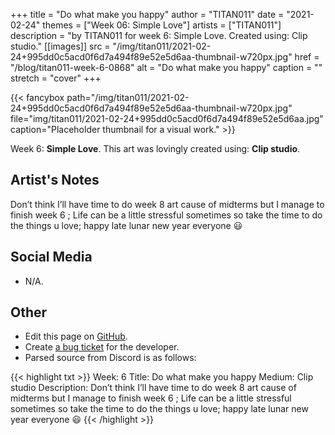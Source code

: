 +++
title =       "Do what make you happy"
author =      "TITAN011"
date =        "2021-02-24"
themes =      ["Week 06: Simple Love"]
artists =     ["TITAN011"]
description = "by TITAN011 for week 6: Simple Love. Created using: Clip studio."
[[images]]
      src = "/img/titan011/2021-02-24+995dd0c5acd0f6d7a494f89e52e5d6aa-thumbnail-w720px.jpg"
      href = "/blog/titan011-week-6-0868"
      alt = "Do what make you happy"
      caption = ""
      stretch = "cover"
+++


{{< fancybox path="/img/titan011/2021-02-24+995dd0c5acd0f6d7a494f89e52e5d6aa-thumbnail-w720px.jpg" file="img/titan011/2021-02-24+995dd0c5acd0f6d7a494f89e52e5d6aa.jpg" caption="Placeholder thumbnail for a visual work." >}}


Week 6: **Simple Love**. This art was lovingly created using: **Clip studio**.

## Artist's Notes

Don’t think I’ll have time to do week 8 art cause of midterms but I manage to finish week 6  ; Life can be a little stressful sometimes so take the time to do the things u love; happy late lunar new year everyone 😃

## Social Media

- N/A.

## Other

- Edit this page on [GitHub](https://github.com/teaminkling/web-refresh/edit/main/content/blog/titan011-week-6-0868.md).
- Create [a bug ticket](https://github.com/teaminkling/web-refresh/issues/new?assignees=&labels=bug&template=problem-report.md&title=) for the developer.
- Parsed source from Discord is as follows:

{{< highlight txt >}}
Week: 6 
Title: Do what make you happy
Medium: Clip studio 
Description: Don’t think I’ll have time to do week 8 art cause of midterms but I manage to finish week 6  ; Life can be a little stressful sometimes so take the time to do the things u love; happy late lunar new year everyone 😃
{{< /highlight >}}